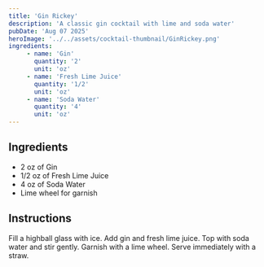```yaml
---
title: 'Gin Rickey'
description: 'A classic gin cocktail with lime and soda water'
pubDate: 'Aug 07 2025'
heroImage: '../../assets/cocktail-thumbnail/GinRickey.png'
ingredients:
     - name: 'Gin'
       quantity: '2'
       unit: 'oz'
     - name: 'Fresh Lime Juice'
       quantity: '1/2'
       unit: 'oz'
     - name: 'Soda Water'
       quantity: '4'
       unit: 'oz'
---
```


## Ingredients

- 2 oz of Gin
- 1/2 oz of Fresh Lime Juice
- 4 oz of Soda Water
- Lime wheel for garnish

## Instructions

Fill a highball glass with ice. Add gin and fresh lime juice. Top with soda water and stir gently. Garnish with a lime wheel. Serve immediately with a straw.
